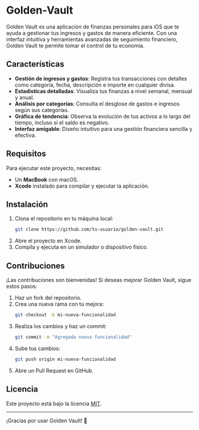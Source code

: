 # Golden-Vault

Golden Vault es una aplicación de finanzas personales para iOS que te ayuda a gestionar tus ingresos y gastos de manera eficiente. Con una interfaz intuitiva y herramientas avanzadas de seguimiento financiero, Golden Vault te permite tomar el control de tu economía.

## Características

- **Gestión de ingresos y gastos**: Registra tus transacciones con detalles como categoría, fecha, descripción e importe en cualquier divisa.
- **Estadísticas detalladas**: Visualiza tus finanzas a nivel semanal, mensual y anual.
- **Análisis por categorías**: Consulta el desglose de gastos e ingresos según sus categorías.
- **Gráfica de tendencia**: Observa la evolución de tus activos a lo largo del tiempo, incluso si el saldo es negativo.
- **Interfaz amigable**: Diseño intuitivo para una gestión financiera sencilla y efectiva.

## Requisitos

Para ejecutar este proyecto, necesitas:
- Un **MacBook** con macOS.
- **Xcode** instalado para compilar y ejecutar la aplicación.

## Instalación

1. Clona el repositorio en tu máquina local:
   ```sh
   git clone https://github.com/tu-usuario/golden-vault.git
   ```
2. Abre el proyecto en Xcode.
3. Compila y ejecuta en un simulador o dispositivo físico.

## Contribuciones

¡Las contribuciones son bienvenidas! Si deseas mejorar Golden Vault, sigue estos pasos:

1. Haz un fork del repositorio.
2. Crea una nueva rama con tu mejora:
   ```sh
   git checkout -b mi-nueva-funcionalidad
   ```
3. Realiza los cambios y haz un commit:
   ```sh
   git commit -m "Agregada nueva funcionalidad"
   ```
4. Sube tus cambios:
   ```sh
   git push origin mi-nueva-funcionalidad
   ```
5. Abre un Pull Request en GitHub.

## Licencia

Este proyecto está bajo la licencia [MIT](LICENSE).

---

¡Gracias por usar Golden Vault! 🚀

